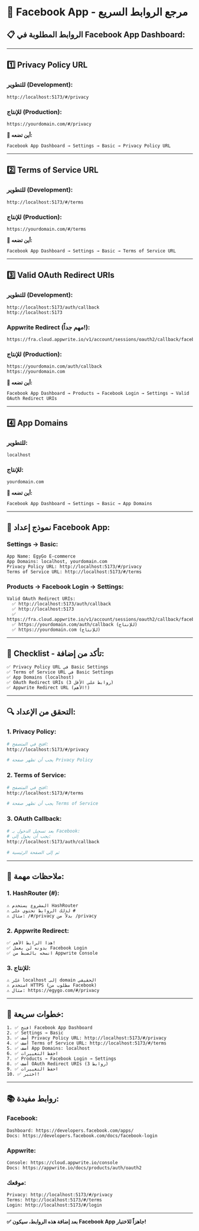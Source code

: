 # 🔗 Facebook App - مرجع الروابط السريع

## 📋 **الروابط المطلوبة في Facebook App Dashboard:**

---

## 1️⃣ **Privacy Policy URL**

### **للتطوير (Development):**
```
http://localhost:5173/#/privacy
```

### **للإنتاج (Production):**
```
https://yourdomain.com/#/privacy
```

**📍 أين تضعه:**
```
Facebook App Dashboard → Settings → Basic → Privacy Policy URL
```

---

## 2️⃣ **Terms of Service URL**

### **للتطوير (Development):**
```
http://localhost:5173/#/terms
```

### **للإنتاج (Production):**
```
https://yourdomain.com/#/terms
```

**📍 أين تضعه:**
```
Facebook App Dashboard → Settings → Basic → Terms of Service URL
```

---

## 3️⃣ **Valid OAuth Redirect URIs**

### **للتطوير (Development):**
```
http://localhost:5173/auth/callback
http://localhost:5173
```

### **Appwrite Redirect (مهم جداً!):**
```
https://fra.cloud.appwrite.io/v1/account/sessions/oauth2/callback/facebook/68d8b9db00134c41e7c8
```

### **للإنتاج (Production):**
```
https://yourdomain.com/auth/callback
https://yourdomain.com
```

**📍 أين تضعه:**
```
Facebook App Dashboard → Products → Facebook Login → Settings → Valid OAuth Redirect URIs
```

---

## 4️⃣ **App Domains**

### **للتطوير:**
```
localhost
```

### **للإنتاج:**
```
yourdomain.com
```

**📍 أين تضعه:**
```
Facebook App Dashboard → Settings → Basic → App Domains
```

---

## 📝 **نموذج إعداد Facebook App:**

### **Settings → Basic:**
```
App Name: EgyGo E-commerce
App Domains: localhost, yourdomain.com
Privacy Policy URL: http://localhost:5173/#/privacy
Terms of Service URL: http://localhost:5173/#/terms
```

### **Products → Facebook Login → Settings:**
```
Valid OAuth Redirect URIs:
  ✅ http://localhost:5173/auth/callback
  ✅ http://localhost:5173
  ✅ https://fra.cloud.appwrite.io/v1/account/sessions/oauth2/callback/facebook/68d8b9db00134c41e7c8
  ✅ https://yourdomain.com/auth/callback (للإنتاج)
  ✅ https://yourdomain.com (للإنتاج)
```

---

## 🎯 **Checklist - تأكد من إضافة:**

```
✅ Privacy Policy URL في Basic Settings
✅ Terms of Service URL في Basic Settings
✅ App Domains (localhost)
✅ OAuth Redirect URIs (3 روابط على الأقل)
✅ Appwrite Redirect URL (الأهم!)
```

---

## 🔍 **التحقق من الإعداد:**

### **1. Privacy Policy:**
```bash
# افتح في المتصفح:
http://localhost:5173/#/privacy

# يجب أن تظهر صفحة Privacy Policy
```

### **2. Terms of Service:**
```bash
# افتح في المتصفح:
http://localhost:5173/#/terms

# يجب أن تظهر صفحة Terms of Service
```

### **3. OAuth Callback:**
```bash
# بعد تسجيل الدخول بـ Facebook:
# يجب أن يحول إلى:
http://localhost:5173/auth/callback

# ثم إلى الصفحة الرئيسية
```

---

## 📌 **ملاحظات مهمة:**

### **1. HashRouter (#):**
```
⚠️ المشروع يستخدم HashRouter
⚠️ لذلك الروابط تحتوي على #
⚠️ مثال: /#/privacy بدلاً من /privacy
```

### **2. Appwrite Redirect:**
```
✅ هذا الرابط الأهم!
✅ بدونه لن يعمل Facebook Login
✅ انسخه بالضبط من Appwrite Console
```

### **3. للإنتاج:**
```
⚠️ غيّر localhost إلى domain الحقيقي
⚠️ استخدم HTTPS (مطلوب من Facebook)
⚠️ مثال: https://egygo.com/#/privacy
```

---

## 🚀 **خطوات سريعة:**

```
1. ✅ افتح Facebook App Dashboard
2. ✅ Settings → Basic
3. ✅ أضف Privacy Policy URL: http://localhost:5173/#/privacy
4. ✅ أضف Terms of Service URL: http://localhost:5173/#/terms
5. ✅ أضف App Domains: localhost
6. ✅ احفظ التغييرات
7. ✅ Products → Facebook Login → Settings
8. ✅ أضف OAuth Redirect URIs (3 روابط)
9. ✅ احفظ التغييرات
10. ✅ اختبر!
```

---

## 📚 **روابط مفيدة:**

### **Facebook:**
```
Dashboard: https://developers.facebook.com/apps/
Docs: https://developers.facebook.com/docs/facebook-login
```

### **Appwrite:**
```
Console: https://cloud.appwrite.io/console
Docs: https://appwrite.io/docs/products/auth/oauth2
```

### **موقعك:**
```
Privacy: http://localhost:5173/#/privacy
Terms: http://localhost:5173/#/terms
Login: http://localhost:5173/#/login
```

---

**✅ بعد إضافة هذه الروابط، سيكون Facebook App جاهزاً للاختبار!**
